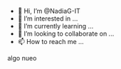 - 👋 Hi, I’m @NadiaG-IT
- 👀 I’m interested in ...
- 🌱 I’m currently learning ...
- 💞️ I’m looking to collaborate on ...
- 📫 How to reach me ...

<!---
NadiaG-IT/NadiaG-IT is a ✨ special ✨ repository because its `README.md` (this file) appears on your GitHub profile.
You can click the Preview link to take a look at your changes.
---> 
algo nueo

